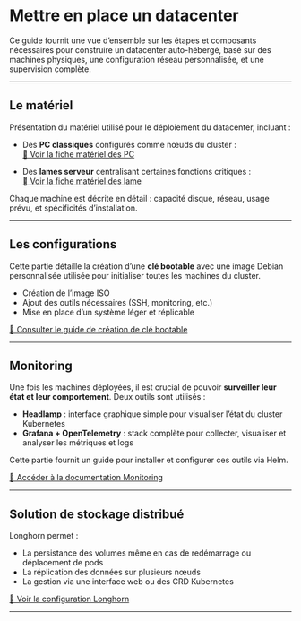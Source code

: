 # Mettre en place un datacenter

Ce guide fournit une vue d’ensemble sur les étapes et composants nécessaires pour construire un datacenter auto-hébergé, basé sur des machines physiques, une configuration réseau personnalisée, et une supervision complète.

---

## Le matériel

Présentation du matériel utilisé pour le déploiement du datacenter, incluant :

- Des **PC classiques** configurés comme nœuds du cluster :  
  [📄 Voir la fiche matériel des PC](https://github.com/CharlesBouquet1011/TC_Center/blob/main/docs/admin/PC.md)

- Des **lames serveur** centralisant certaines fonctions critiques :  
  [📄 Voir la fiche matériel des lame](https://github.com/CharlesBouquet1011/TC_Center/blob/main/docs/admin/Lame.md)

Chaque machine est décrite en détail : capacité disque, réseau, usage prévu, et spécificités d’installation.

---

## Les configurations

Cette partie détaille la création d’une **clé bootable** avec une image Debian personnalisée utilisée pour initialiser toutes les machines du cluster.

- Création de l’image ISO
- Ajout des outils nécessaires (SSH, monitoring, etc.)
- Mise en place d’un système léger et réplicable

[📄 Consulter le guide de création de clé bootable](https://github.com/CharlesBouquet1011/TC_Center/blob/main/docs/admin/build_os_bootable.md)

---

## Monitoring

Une fois les machines déployées, il est crucial de pouvoir **surveiller leur état et leur comportement**. Deux outils sont utilisés :

- **Headlamp** : interface graphique simple pour visualiser l’état du cluster Kubernetes
- **Grafana + OpenTelemetry** : stack complète pour collecter, visualiser et analyser les métriques et logs

Cette partie fournit un guide pour installer et configurer ces outils via Helm.

[📄 Accéder à la documentation Monitoring](https://github.com/CharlesBouquet1011/TC_Center/blob/main/docs/admin/monitoring.md)

---

## Solution de stockage distribué
Longhorn permet :

- La persistance des volumes même en cas de redémarrage ou déplacement de pods
- La réplication des données sur plusieurs nœuds
- La gestion via une interface web ou des CRD Kubernetes

[📄 Voir la configuration Longhorn](https://github.com/CharlesBouquet1011/TC_Center/blob/main/docs/admin/longhorn.md)

---

